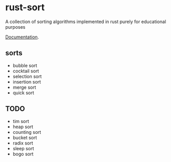 # rust-sort

A collection of sorting algorithms implemented in rust purely for educational purposes

[Documentation](https://docs.rs/rust-sort/).

## sorts

- bubble sort
- cocktail sort
- selection sort
- insertion sort
- merge sort
- quick sort

## TODO

- tim sort
- heap sort
- counting sort
- bucket sort
- radix sort
- sleep sort
- bogo sort
